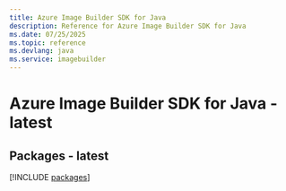 ```yaml
---
title: Azure Image Builder SDK for Java
description: Reference for Azure Image Builder SDK for Java
ms.date: 07/25/2025
ms.topic: reference
ms.devlang: java
ms.service: imagebuilder
---
```

# Azure Image Builder SDK for Java - latest
## Packages - latest
[!INCLUDE [packages](image-builder-index.md)]
